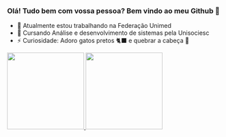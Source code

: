 ### Olá! Tudo bem com vossa pessoa? Bem vindo ao meu Github 👋

- 🔭 Atualmente estou trabalhando na Federação Unimed
- 💬 Cursando Análise e desenvolvimento de sistemas pela Unisociesc
- ⚡ Curiosidade: Adoro gatos pretos 🐈‍⬛ e quebrar a cabeça 🤔

<div>
<a href="https://github.com/CaduProg">
<img loading="lazy" height="180em" src="https://github-readme-stats.vercel.app/api/top-langs/?username=CaduProg&layout=compact&langs_count=7&theme=dracula"/>
<img loading="lazy" height="180em" src="https://github-readme-stats.vercel.app/api?username=CaduProg&show_icons=true&theme=dracula&include_all_commits=true&count_private=true"/>
</div>



